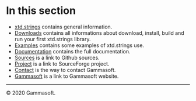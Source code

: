 
# In this section

* [xtd.strings](home.md) contains general information.
* [Downloads](downloads.md) contains all informations about download, install, build and run your first xtd.strings library.
* [Examples](examples.md) contains some examples of xtd.strings use.
* [Documentation](documentation.md) contains the full documentation.
* [Sources](https://github.com/gammasoft71/xtd.strings) is a link to Github sources.
* [Project](https://sourceforge.net/projects/stringspro/) is a link to SourceForge project.
* [Contact](contact.md) is the way to contact Gammasoft.
* [Gammasoft](https://gammasoft71.wixsite.com/gammasoft) is a link to Gammasoft website.

______________________________________________________________________________________________

© 2020 Gammasoft.
